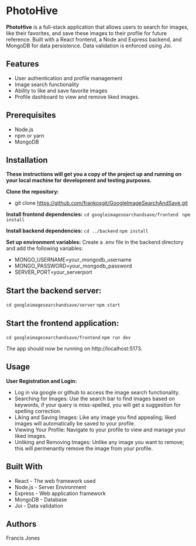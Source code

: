 # PhotoHive

**PhotoHive** is a full-stack application that allows users to search for images, like their favorites, and save these images to their profile for future reference. Built with a React frontend, a Node and Express backend, and MongoDB for data persistence. Data validation is enforced using Joi.

## Features

* User authentication and profile management
* Image search functionality
* Ability to like and save favorite images
* Profile dashboard to view and remove liked images.

## Prerequisites
* Node.js
* npm or yarn
* MongoDB


## Installation
**These instructions will get you a copy of the project up and running on your local machine for development and testing purposes.**

**Clone the repository:**
* git clone https://github.com/frankosgit/GoogleImageSearchAndSave.git
  
**Install frontend dependencies:**
```cd googleimagesearchandsave/frontend```
``` npm install```

**Install backend dependencies:**
```cd ../backend```
```npm install```

**Set up environment variables:**
Create a .env file in the backend directory and add the following variables:

* MONGO_USERNAME=your_mongodb_username
* MONGO_PASSWORD=your_mongodb_password
* SERVER_PORT=your_serverport


## Start the backend server:
```cd googleimagesearchandsave/server```
```npm start```
  
## Start the frontend application:
```cd googleimagesearchandsave/frontend```
```npm run dev```

The app should now be running on http://localhost:5173.

## Usage
**User Registration and Login:** 
* Log in via google or github to access the image search functionality.
* Searching for Images: Use the search bar to find images based on keywords, if your query is miss-spelled, you will get a suggestion for spelling correction.
* Liking and Saving Images: Like any image you find appealing; liked images will automatically be saved to your profile.
* Viewing Your Profile: Navigate to your profile to view and manage your liked images.
* Unliking and Removing Images: Unlike any image you want to remove; this will permenantly remove the image from your profile.
  
## Built With
* React - The web framework used
* Node.js - Server Environment
* Express - Web application framework
* MongoDB - Database
* Joi - Data validation

## Authors
Francis Jones
